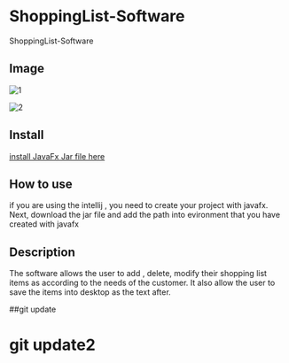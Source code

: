 # ShoppingList-Software
ShoppingList-Software

## Image
![1](https://user-images.githubusercontent.com/33853565/61395634-e78dce80-a893-11e9-8199-8536f2f0f656.png)
</br>

![2](https://user-images.githubusercontent.com/33853565/61395664-f6748100-a893-11e9-8d43-3cba3844066d.png)


## Install

<a href="https://gluonhq.com/products/javafx/">install JavaFx Jar file here</a>

## How to use
<p> if you are using the intellij , you need to create your project with javafx. Next, download the jar file and add the path into evironment that you have created with javafx</p>

## Description
<p>The software allows the user to add , delete, modify their shopping list items as according to the needs of the customer. It also allow 
  the user to save the items into desktop as the text after.
</p>


##git update 

# git update2

